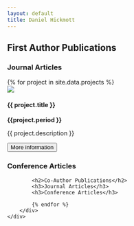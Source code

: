 ```yaml
---
layout: default
title: Daniel Hickmott
---
```


<div class="container">
    <div class="showcase">
        <div class="container">
            <h2>First Author Publications</h2>
            <h3>Journal Articles</h3>       
            {% for project in site.data.projects %}
            <div class="row">
                <div class="card md-2 box-shadow py-3 my-2 mx-2">
                    <div class="row">
                        <div class ="col-md-4">
                            <img class="card-img-top project-img" src="{{ project.filePath }}">
                        </div>
                        <div class ="col-md-8">
                            <div class="card-body">
                                <h4>{{ project.title }}</h4>
                                <strong>{{project.period }}</strong>
                                <p class="card-text">{{ project.description }}</p>
                                <button type="button" class="btn btn-sm btn-info float-right">More information</button>
                            </div>
                        </div>
                    </div>                  
                </div>
            </div>
            <h3>Conference Articles</h3>
            
            <h2>Co-Author Publications</h2>
            <h3>Journal Articles</h3>
            <h3>Conference Articles</h3>
    
            {% endfor %}
        </div>
    </div>
</div>